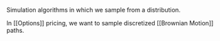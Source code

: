 
Simulation algorithms in which we sample from a distribution. 

In [[Options]] pricing, we want to sample discretized [[Brownian Motion]] paths. 